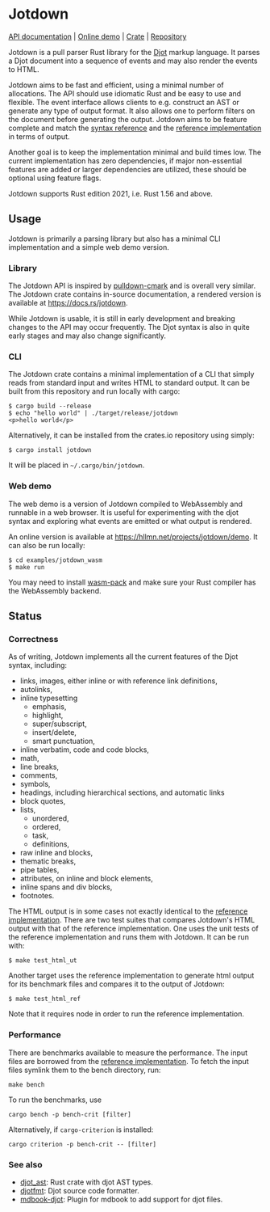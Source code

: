 # Jotdown

[API documentation] | [Online demo] | [Crate] | [Repository]

[API documentation]: https://docs.rs/jotdown
[online demo]: https://hllmn.net/projects/jotdown/demo
[crate]: https://crates.io/crates/jotdown
[repository]: https://github.com/hellux/jotdown

Jotdown is a pull parser Rust library for the [Djot][djot] markup language. It
parses a Djot document into a sequence of events and may also render the events
to HTML.

Jotdown aims to be fast and efficient, using a minimal number of allocations.
The API should use idiomatic Rust and be easy to use and flexible. The event
interface allows clients to e.g. construct an AST or generate any type of
output format. It also allows one to perform filters on the document before
generating the output. Jotdown aims to be feature complete and match the
[syntax reference][djot-syntax] and the [reference implementation][djot-js] in
terms of output.

Another goal is to keep the implementation minimal and build times low. The
current implementation has zero dependencies, if major non-essential features
are added or larger dependencies are utilized, these should be optional using
feature flags.

Jotdown supports Rust edition 2021, i.e. Rust 1.56 and above.

[djot]: https://djot.net
[djot-syntax]: https://htmlpreview.github.io/?https://github.com/jgm/djot/blob/master/doc/syntax.html
[djot-js]: https://github.com/jgm/djot.js

## Usage

Jotdown is primarily a parsing library but also has a minimal CLI
implementation and a simple web demo version.

### Library

The Jotdown API is inspired by [pulldown-cmark] and is overall very similar.
The Jotdown crate contains in-source documentation, a rendered version is
available at <https://docs.rs/jotdown>.

While Jotdown is usable, it is still in early development and breaking changes
to the API may occur frequently. The Djot syntax is also in quite early stages
and may also change significantly.

[pulldown-cmark]: https://github.com/raphlinus/pulldown-cmark

### CLI

The Jotdown crate contains a minimal implementation of a CLI that simply reads
from standard input and writes HTML to standard output. It can be built from
this repository and run locally with cargo:

```
$ cargo build --release
$ echo "hello world" | ./target/release/jotdown
<p>hello world</p>
```

Alternatively, it can be installed from the crates.io repository using simply:

```
$ cargo install jotdown
```

It will be placed in `~/.cargo/bin/jotdown`.

### Web demo

The web demo is a version of Jotdown compiled to WebAssembly and runnable in a
web browser. It is useful for experimenting with the djot syntax and exploring
what events are emitted or what output is rendered.

An online version is available at <https://hllmn.net/projects/jotdown/demo>. It
can also be run locally:

```
$ cd examples/jotdown_wasm
$ make run
```

You may need to install [wasm-pack] and make sure your Rust compiler has the
WebAssembly backend.

[wasm-pack]: https://rustwasm.github.io/wasm-pack/

## Status

### Correctness

As of writing, Jotdown implements all the current features of the Djot syntax,
including:

- links, images, either inline or with reference link definitions,
- autolinks,
- inline typesetting
    - emphasis,
    - highlight,
    - super/subscript,
    - insert/delete,
    - smart punctuation,
- inline verbatim, code and code blocks,
- math,
- line breaks,
- comments,
- symbols,
- headings, including hierarchical sections, and automatic links
- block quotes,
- lists,
    - unordered,
    - ordered,
    - task,
    - definitions,
- raw inline and blocks,
- thematic breaks,
- pipe tables,
- attributes, on inline and block elements,
- inline spans and div blocks,
- footnotes.

The HTML output is in some cases not exactly identical to the [reference
implementation][djot-js]. There are two test suites that compares Jotdown's
HTML output with that of the reference implementation. One uses the unit tests
of the reference implementation and runs them with Jotdown. It can be run with:

```
$ make test_html_ut
```

Another target uses the reference implementation to generate html output for
its benchmark files and compares it to the output of Jotdown:

```
$ make test_html_ref
```

Note that it requires node in order to run the reference implementation.

### Performance

There are benchmarks available to measure the performance. The input files are
borrowed from the [reference implementation][djot-js]. To fetch the input files
symlink them to the bench directory, run:

```
make bench
```

To run the benchmarks, use

```
cargo bench -p bench-crit [filter]
```

Alternatively, if `cargo-criterion` is installed:

```
cargo criterion -p bench-crit -- [filter]
```

### See also

- [djot_ast][]: Rust crate with djot AST types.
- [djotfmt][]: Djot source code formatter.
- [mdbook-djot][]: Plugin for mdbook to add support for djot files.

[djot_ast]: https://github.com/clbarnes/djot_ast
[djotfmt]: https://github.com/black-desk/djotfmt
[mdbook-djot]: https://github.com/dcampbell24/mdbook-djot
